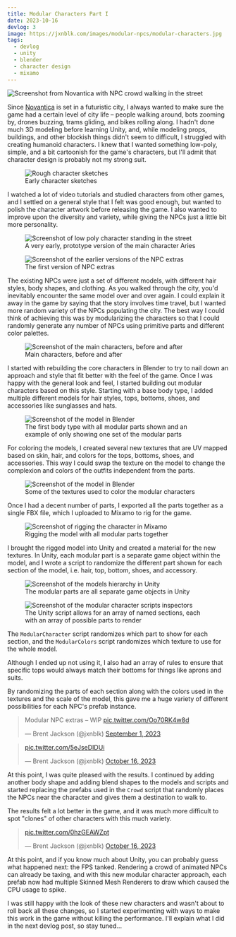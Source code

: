 ```yaml
---
title: Modular Characters Part I
date: 2023-10-16
devlog: 3
image: https://jxnblk.com/images/modular-npcs/modular-characters.jpg
tags:
  - devlog
  - unity
  - blender
  - character design
  - mixamo
---
```


<img
  src='https://jxnblk.com/images/modular-npcs/in-game-crowd.jpg'
  alt='Screenshot from Novantica with NPC crowd walking in the street'
/>

Since [Novantica][] is set in a futuristic city, I always wanted to make sure the game had a certain level of city life – people walking around, bots zooming by, drones buzzing, trams gliding, and bikes rolling along.
I hadn't done much 3D modeling before learning Unity, and, while modeling props, buildings, and other blockish things didn't seem to difficult, I struggled with creating humanoid characters.
I knew that I wanted something low-poly, simple, and a bit cartoonish for the game's characters, but I'll admit that character design is probably not my strong suit.

[novantica]: https://novanticagame.com

<!-- more -->

<figure>
  <img
    src='https://jxnblk.com/images/modular-npcs/early-sketches.jpg'
    alt='Rough character sketches'
  />
  <figcaption>
    Early character sketches
  </figcaption>
</figure>

I watched a lot of video tutorials and studied characters from other games, and I settled on a general style that I felt was good enough, but wanted to polish the character artwork before releasing the game.
I also wanted to improve upon the diversity and variety, while giving the NPCs just a little bit more personality.

<figure>
  <img
    src='https://jxnblk.com/images/modular-npcs/early-aries.jpg'
    alt='Screenshot of low poly character standing in the street'
  />
  <figcaption>
    A very early, prototype version of the main character Aries
  </figcaption>
</figure>

<figure>
  <img
    src='https://jxnblk.com/images/modular-npcs/old-extras.jpg'
    alt='Screenshot of the earlier versions of the NPC extras'
  />
  <figcaption>
    The first version of NPC extras
  </figcaption>
</figure>

The existing NPCs were just a set of different models, with different hair styles, body shapes, and clothing. As you walked through the city, you'd inevitably encounter the same model over and over again.
I could explain it away in the game by saying that the story involves time travel, but I wanted more random variety of the NPCs populating the city.
The best way I could think of achieving this was by modularizing the characters so that I could randomly generate any number of NPCs using primitive parts and different color palettes.

<figure>
  <img
    src='https://jxnblk.com/images/modular-npcs/main-characters-before-after.jpg'
    alt='Screenshot of the main characters, before and after'
  />
  <figcaption>
    Main characters, before and after
  </figcaption>
</figure>

I started with rebuilding the core characters in Blender to try to nail down an approach and style that fit better with the feel of the game.
Once I was happy with the general look and feel, I started building out modular characters based on this style.
Starting with a base body type, I added multiple different models for hair styles, tops, bottoms, shoes, and accessories like sunglasses and hats.

<figure>
  <img
    src='https://jxnblk.com/images/modular-npcs/blender-parts.jpg'
    alt='Screenshot of the model in Blender'
  />
  <figcaption>
    The first body type with all modular parts shown and an example of only showing one set of the modular parts
  </figcaption>
</figure>

For coloring the models, I created several new textures that are UV mapped based on skin, hair, and colors for the tops, bottoms, shoes, and accessories.
This way I could swap the texture on the model to change the complexion and colors of the outfits independent from the parts.

<figure>
  <img
    src='https://jxnblk.com/images/modular-npcs/textures.jpg'
    alt='Screenshot of the model in Blender'
  />
  <figcaption>
    Some of the textures used to color the modular characters
  </figcaption>
</figure>

Once I had a decent number of parts, I exported all the parts together as a single FBX file, which I uploaded to Mixamo to rig for the game.

<figure>
  <img
    src='https://jxnblk.com/images/modular-npcs/mixamo-rigging.jpg'
    alt='Screenshot of rigging the character in Mixamo'
  />
  <figcaption>
    Rigging the model with all modular parts together
  </figcaption>
</figure>

I brought the rigged model into Unity and created a material for the new textures.
In Unity, each modular part is a separate game object within the model, and I wrote a script to randomize the different part shown for each section of the model, i.e. hair, top, bottom, shoes, and accessory.

<figure>
  <img
    src='https://jxnblk.com/images/modular-npcs/game-objects.jpg'
    alt='Screenshot of the models hierarchy in Unity'
  />
  <figcaption>
    The modular parts are all separate game objects in Unity
  </figcaption>
</figure>

<figure>
  <img
    src='https://jxnblk.com/images/modular-npcs/unity-scripts.jpg'
    alt='Screenshot of the modular character scripts inspectors'
  />
  <figcaption>
    The Unity script allows for an array of named sections, each with an array of possible parts to render
  </figcaption>
</figure>

The `ModularCharacter` script randomizes which part to show for each section, and the `ModularColors` script randomizes which texture to use for the whole model.

<script src="https://gist.github.com/jxnblk/3e21f2494863b4e13a79c783bb05f248.js"></script>

Although I ended up not using it, I also had an array of rules to ensure that specific tops would always match their bottoms for things like aprons and suits.

By randomizing the parts of each section along with the colors used in the textures and the scale of the model, this gave me a huge variety of different possibilities for each NPC's prefab instance.

<blockquote class="twitter-tweet"><p lang="en" dir="ltr">Modular NPC extras – WIP <a href="https://t.co/Oo70RK4w8d">pic.twitter.com/Oo70RK4w8d</a></p>&mdash; Brent Jackson (@jxnblk) <a href="https://twitter.com/jxnblk/status/1697718113041551800?ref_src=twsrc%5Etfw">September 1, 2023</a></blockquote> <script async src="https://platform.twitter.com/widgets.js" charset="utf-8"></script>

<blockquote class="twitter-tweet"><p lang="zxx" dir="ltr"><a href="https://t.co/5eJseDIDUi">pic.twitter.com/5eJseDIDUi</a></p>&mdash; Brent Jackson (@jxnblk) <a href="https://twitter.com/jxnblk/status/1713916006962192648?ref_src=twsrc%5Etfw">October 16, 2023</a></blockquote> <script async src="https://platform.twitter.com/widgets.js" charset="utf-8"></script>

At this point, I was quite pleased with the results.
I continued by adding another body shape and adding blend shapes to the models and scripts and started replacing the prefabs used in the `Crowd` script that randomly places the NPCs near the character and gives them a destination to walk to.

The results felt a lot better in the game, and it was much more difficult to spot "clones" of other characters with this much variety.

<blockquote class="twitter-tweet"><p lang="zxx" dir="ltr"><a href="https://t.co/0hzGEAWZpt">pic.twitter.com/0hzGEAWZpt</a></p>&mdash; Brent Jackson (@jxnblk) <a href="https://twitter.com/jxnblk/status/1713932201975300490?ref_src=twsrc%5Etfw">October 16, 2023</a></blockquote> <script async src="https://platform.twitter.com/widgets.js" charset="utf-8"></script>

At this point, and if you know much about Unity, you can probably guess what happened next: the FPS tanked.
Rendering a crowd of animated NPCs can already be taxing, and with this new modular character approach, each prefab now had multiple Skinned Mesh Renderers to draw which caused the CPU usage to spike.

I was still happy with the look of these new characters and wasn't about to roll back all these changes, so I started experimenting with ways to make this work in the game without killing the performance.
I'll explain what I did in the next devlog post, so stay tuned...


